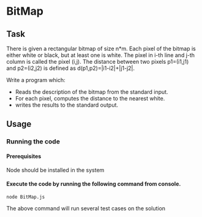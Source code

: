 # BitMap
## Task

There is given a rectangular bitmap of size n\*m. Each pixel of the bitmap is either white or black, but at least one is white. The pixel in i-th line and j-th column is called the pixel (i,j). The distance between two pixels p1=(i1,j1) and p2=(i2,j2) is defined as d(p1,p2)=|i1-i2|+|j1-j2|.

Write a program which:

- Reads the description of the bitmap from the standard input.
- For each pixel, computes the distance to the nearest white.
- writes the results to the standard output.

## Usage

### Running the code

#### Prerequisites
Node should be installed in the system

#### Execute the code by running the following command from console.
```
node BitMap.js
```
The above command will run several test cases on the solution
